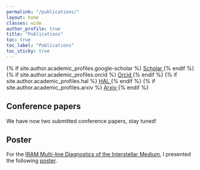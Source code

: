 ```yaml
---
permalink: "/publications/"
layout: home
classes: wide
author_profile: true
title: "Publications"
toc: true
toc_label: "Publications"
toc_sticky: true
---
```


<!-- Go to _config.yml file and fill the corresponding fields author.academic_profiles.xxxx-->
{% if site.author.academic_profiles.google-scholar %}
  <a href="{{ site.author.academic_profiles.google-scholar }}">
    <i class="ai ai-google-scholar" aria-hidden="true"></i>Scholar
  </a>
{% endif %}
{% if site.author.academic_profiles.orcid %}
  <a href="{{ site.author.academic_profiles.orcid }}">
    <i class="ai ai-orcid" aria-hidden="true"></i>Orcid
  </a>
{% endif %}
{% if site.author.academic_profiles.hal %}
  <a href="{{ site.author.academic_profiles.hal }}">
    <i class="ai ai-hal" aria-hidden="true"></i>HAL
  </a>
{% endif %}
{% if site.author.academic_profiles.arxiv %}
  <a href="{{ site.author.academic_profiles.arxiv }}">
    <i class="ai ai-arxiv" aria-hidden="true"></i>Arxiv
  </a>
{% endif %}

## Conference papers

We have now two submitted conference papers, stay tuned!

## Poster

For the [IRAM Multi-line Diagnostics of the Interstellar Medium](<https://iram2022nice.sciencesconf.org/>), I presented the following [poster](/assets/pdfs/poster_IRAM.pdf).
